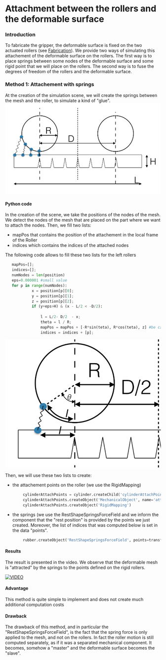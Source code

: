 
Attachment between the rollers and the deformable surface
=======================
### Introduction

To fabricate the gripper, the deformable surface is fixed on the two actuated rollers (see [Fabrication](fabrication.md)).
We provide two ways of simulating this attachement of the deformable surface on the rollers.
The first way is to place springs between some nodes of the deformable surface and some rigid point that we will place on the rollers. 
The second way is to fuse the degrees of freedom of the rollers and the deformable surface.


### Method 1: Attachement with springs
At the creation of the simulation scene, we will create the springs between the mesh and the roller, to simulate a kind of "glue". 
![Attach_concept](../images/Attach_1.tiff)
   
#### Python code
In the creation of the scene, we take the positions of the nodes of the mesh. We detect the nodes of the mesh that are placed on the part where we want to attach the nodes. Then, we fill two lists:
* mapPos that contains the position of the attachement in the local frame of the Roller
* indices which contains the indices of the attached nodes

The following code allows to fill these two lists for the left rollers
```python
   mapPos=[];
   indices=[];
   numNodes = len(position)
   eps=0.000001 #small value
   for p in range(numNodes):
            x = position[p][0];
            y = position[p][1];
            z = position[p][2];
            if (y+eps>H) & (x - L/2 < -D/2):
                
                l = L/2- D/2  - x; 
                theta = l / R;
                mapPos = mapPos + [-R*sin(teta), R*cos(teta), z] #be carreful of possible initial rotation of the rollers
                indices = indices + [p];
```

![Attach_concept](../images/Attach_2.tiff)

Then, we will use these two lists to create:
* the attachement points on the roller (we use the RigidMapping)
```python
        cylinderAttachPoints = cylinder.createChild('cylinderAttachPoints')
        cylinderAttachPoints.createObject('MechanicalObject', name='attachPointsMO', position = transformTableInString(mapPos))
        cylinderAttachPoints.createObject('RigidMapping')
```

* the springs (we use the RestShapeSpringsForceField and we inform the component that the "rest position" is provided by the points we just created. Moreover, the list of indices that was computed below is set in the data "points".
```python
        rubber.createObject('RestShapeSpringsForceField', points=transformTableInString(indices), stiffness='1000', external_rest_shape='../cylinder/cylinderAttachPoints/attachPointsMO')
```

#### Results
The result is presented in the video. We observe that the deformable mesh is "attracted" by the springs to the points defined on the rigid rollers.


[![VIDEO](https://img.youtube.com/vi/z4GOrovo6pE/0.jpg)](https://www.youtube.com/watch?v=z4GOrovo6pE)

#### Advantage
This method is quite simple to implement and does not create much additional computation costs

#### Drawback
The drawback of this method, and in particular the "RestShapeSpringsForceField", is the fact that the spring force is only applied to the mesh, and not on the rollers. In fact the roller motion is still computed separately, as if it was a separated mechanical component. It becomes, somehow a "master" and the deformable surface becomes the "slave".



            
